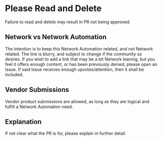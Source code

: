 # Please Read and Delete

Failure to read and delete may result in PR not being approved.

## Network vs Network Automation

The intention is to keep this Network Automation related, and not Network related. The line is blurry, and subject to change if the community so desires. If you wish to add a link that may be a bit Network leaning, but you feel it offers enough content, or has been previously denied, please open an Issue. If said Issue receives enough upvotes/attention, then it shall be included.

## Vendor Submissions

Vendor product submissions are allowed, as long as they are logical and fulfill a Network Automation need.


## Explanation

If not clear what the PR is for, please explain in further detail


